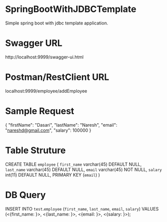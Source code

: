 # SpringBootWithJDBCTemplate
Simple spring boot with jdbc template application.

# Swagger URL
http://localhost:9999/swagger-ui.html

# Postman/RestClient URL
localhost:9999/employee/addEmployee

# Sample Request
{
"firstName": "Dasari",
"lastName": "Naresh",
"email": "nareshd@gmail.com",
"salary": 100000
}

# Table Struture
CREATE TABLE `employee` (
  `first_name` varchar(45) DEFAULT NULL,
  `last_name` varchar(45) DEFAULT NULL,
  `email` varchar(45) NOT NULL,
  `salary` int(11) DEFAULT NULL,
  PRIMARY KEY (`email`)
)

# DB Query
INSERT INTO `test`.`employee`
(`first_name`,
`last_name`,
`email`,
`salary`)
VALUES
(<{first_name: }>,
<{last_name: }>,
<{email: }>,
<{salary: }>);
